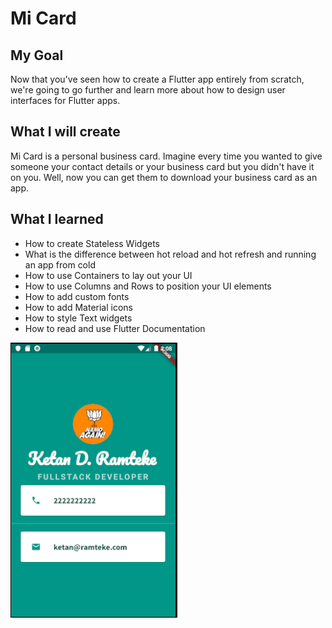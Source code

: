 # Mi Card

## My Goal

Now that you've seen how to create a Flutter app entirely from scratch, we're going to go further and learn more about how to design user interfaces for Flutter apps.

## What I will create

Mi Card is a personal business card. Imagine every time you wanted to give someone your contact details or your business card but you didn't have it on you. Well, now you can get them to download your business card as an app.

## What I learned

* How to create Stateless Widgets
* What is the difference between hot reload and hot refresh and running an app from cold
* How to use Containers to lay out your UI
* How to use Columns and Rows to position your UI elements
* How to add custom fonts
* How to add Material icons
* How to style Text widgets
* How to read and use Flutter Documentation



![alt text](https://github.com/TheKetan2/FlutterTrack/blob/master/snapshots/mi_card.PNG)